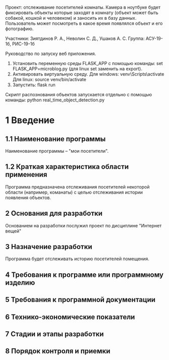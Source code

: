 Проект: отслеживание посетителей комнаты. 
Камера в ноутбуке будет фиксировать объекты которые заходят в комнату (объект может быть собакой, кошкой и человеком) и заносить их в базу данных. Пользователь может посмотреть в какое время появлялся объект и его фотографию.

Участники: Зиятдинов Р. А., Неволин С. Д., Ушаков А. С.
Группа: АСУ-19-1б, РИС-19-1б


Руководство по запуску веб приложения.

1. Установить переменную среды FLASK_APP с помощью команды: set FLASK_APP=microblog.py (для linux set заменить на export).
2. Активировать виртуальную среду. 
Для windows: venv\Scripts\activate
Для linux: source venv/bin/activate
3. Запустить: flask run

Скрипт распознования объектов запускается отдельно с помощью команды:
python real_time_object_detection.py


# 1 Введение
## 1.1 Наименование программы
Наименование программы – "мои посетители".

## 1.2 Краткая характеристика области применения
Программа предназначена отслеживания посетителей некоторой области (например, команаты) с целью отслеживания истории появления объектов.

## 2 Основания для разработки
Основанием на разработки послужил проект по дисциплине "Интернет вещей"

## 3 Назначение разработки
Программа будет отслеживать историю посетителей помещения.

## 4 Требования к программе или программному изделию

## 5 Требования к программной документации

## 6 Технико-экономические показатели

## 7 Стадии и этапы разработки

## 8 Порядок контроля и приемки
